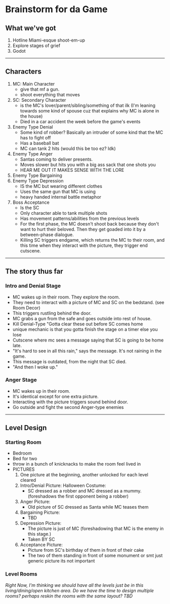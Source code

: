# Brainstorm for da Game

## What we've got

1. Hotline Miami-esque shoot-em-up
2. Explore stages of grief
3. Godot
---
## Characters
1. MC: Main Character
   - give that mf a gun.
   - shoot everything that moves
2. SC: Secondary Character
   - is the MC's lover/parent/sibling/something of that ilk (I'm leaning towards some kind of spouse cuz that explains why MC is alone in the house)
   - Died in a car accident the week before the game's events
3. Enemy Type Denial
   - Some kind of robber? Basically an intruder of some kind that the MC has to fight off
   - Has a baseball bat
   - MC can tank 2 hits (would this be too ez? Idk)
4. Enemy Type Anger
   - Santas coming to deliver presents.
   - Moves slower but hits you with a big ass sack that one shots you
   - HEAR ME OUT IT MAKES SENSE WITH THE LORE
5. Enemy Type Bargaining
6. Enemy Type Depression
   - IS the MC but wearing different clothes
   - Uses the same gun that MC is using
   - heavy handed internal battle metaphor
7. Boss Acceptance
   - Is the SC
   - Only character able to tank multiple shots
   - Has movement patterns/abilities from the previous levels
   - For the first phase, the MC doesn't shoot back because they don't want to hurt their beloved. Then they get goaded into it by a between-phase dialogue.
   - Killing SC triggers endgame, which returns the MC to their room, and this time when they interact with the picture, they trigger end cutscene.
---
## The story thus far
### Intro and Denial Stage
- MC wakes up in their room. They explore the room.
- They need to interact with a picture of MC and SC on the bedstand. (see Room Decor)
- This triggers rustling behind the door.
- MC grabs a gun from the safe and goes outside into rest of house.
- Kill Denial-Type "Gotta clear these out before SC comes home
- unique mechanic is that you gotta finish the stage on a timer else you lose
- Cutscene where mc sees a message saying that SC is going to be home late.
- "It's hard to see in all this rain," says the message. It's not raining in the game.
- This message is outdated, from the night that SC died.
- "And then I woke up."

### Anger Stage
- MC wakes up in their room.
- It's identical except for one extra picture.
- Interacting with the picture triggers sound behind door.
- Go outside and fight the second Anger-type enemies

---

## Level Design

### Starting Room

- Bedroom
- Bed for two
- throw in a bunch of knicknacks to make the room feel lived in
- PICTURES
  1. One picture at the beginning, another unlocked for each level cleared
  2. Intro/Denial Picture: Halloween Costume:
       - SC dressed as a robber and MC dressed as a mummy. (foreshadows the first opponent being a robber)
  3. Anger Picture:
       - Old picture of SC dressed as Santa while MC teases them
  4. Bargaining Picture:
       - TBD
  5. Depression Picture:
       - The picture is just of MC (foreshadowing that MC is the enemy in this stage.)
       - Taken BY SC
  6. Acceptance Picture:
      - Picture from SC's birthday of them in front of their cake
      - The two of them standing in front of some monument or smt just generic picture its not important

### Level Rooms

*Right Now, I'm thinking we should have all the levels just be in this living/dining/open kitchen area.
Do we have the time to design multiple rooms? perhaps reskin the rooms with the same layout? TBD*

